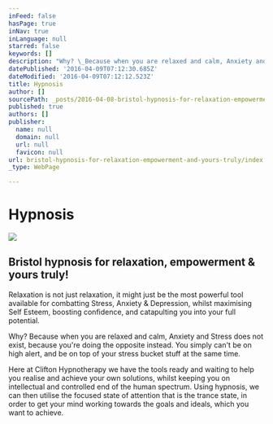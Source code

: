 ```yaml
---
inFeed: false
hasPage: true
inNav: true
inLanguage: null
starred: false
keywords: []
description: "Why? \_Because when you are relaxed and calm, Anxiety and Stress does not exist, because you're doing the opposite instead. \_You simply can't be on high alert, and be on top of your stress bucket stuff at the same time."
datePublished: '2016-04-09T07:12:30.685Z'
dateModified: '2016-04-09T07:12:12.523Z'
title: Hypnosis
author: []
sourcePath: _posts/2016-04-08-bristol-hypnosis-for-relaxation-empowerment-and-yours-truly.md
published: true
authors: []
publisher:
  name: null
  domain: null
  url: null
  favicon: null
url: bristol-hypnosis-for-relaxation-empowerment-and-yours-truly/index.html
_type: WebPage

---
```

# Hypnosis
![](https://the-grid-user-content.s3-us-west-2.amazonaws.com/79c393e2-d901-4d54-8a09-6883d0d7a31a.jpg)

## Bristol hypnosis for relaxation, empowerment & yours truly!

Relaxation is not just relaxation, it might just be the most powerful tool available for combatting Stress, Anxiety & Depression, whilst maximising Self Esteem, boosting confidence, and catapulting you into your full potential.

Why?  Because when you are relaxed and calm, Anxiety and Stress does not exist, because you're doing the opposite instead.  You simply can't be on high alert, and be on top of your stress bucket stuff at the same time.

Here at Clifton Hypnotherapy we have the tools ready and waiting to help you realise and achieve your own solutions, whilst keeping you on intellectual and controlled end of the human spectrum.  Using hypnosis, we can then utilise the focused state of attention that is the trance state, in order to get your mind working towards the goals and ideals, which you want to achieve.